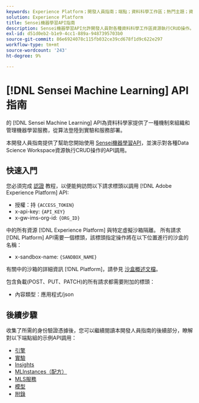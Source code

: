 ```yaml
---
keywords: Experience Platform；開發人員指南；端點；資料科學工作區；熱門主題；資料科學工作區；資料科學
solution: Experience Platform
title: Sensei機器學習API指南
description: Sensei機器學習API允許開發人員對各種資料科學工作區資源執行CRUD操作。 請遵循本指南以了解如何使用 API 執行關鍵作業。
exl-id: d51d0eb2-b1e9-4cc1-889a-9487395703b0
source-git-commit: 86e6924078c115fb032ce39cd678f1d9c622e297
workflow-type: tm+mt
source-wordcount: '243'
ht-degree: 9%

---
```


# [!DNL Sensei Machine Learning] API指南

的 [!DNL Sensei Machine Learning] API為資料科學家提供了一種機制來組織和管理機器學習服務，從算法登陸到實驗和服務部署。

本開發人員指南提供了幫助您開始使用 [Sensei機器學習API](https://www.adobe.io/apis/experienceplatform/home/api-reference.html#!acpdr/swagger-specs/sensei-ml-api.yaml)，並演示對各種Data Science Workspace資源執行CRUD操作的API調用。

## 快速入門

您必須完成 [認證](https://www.adobe.com/go/platform-api-authentication-en) 教程，以便能夠訪問以下請求標頭以調用 [!DNL Adobe Experience Platform] API:

* 授權：持 `{ACCESS_TOKEN}`
* x-api-key: `{API_KEY}`
* x-gw-ims-org-id: `{ORG_ID}`

中的所有資源 [!DNL Experience Platform] 與特定虛擬沙箱隔離。 所有請求 [!DNL Platform] API需要一個標頭，該標頭指定操作將在以下位置進行的沙盒的名稱：

* x-sandbox-name: `{SANDBOX_NAME}`

有關中的沙箱的詳細資訊 [!DNL Platform]，請參見 [沙盒概述文檔](../../sandboxes/home.md)。

包含負載(POST、PUT、PATCH)的所有請求都需要附加的標頭：

* 內容類型：應用程式/json

## 後續步驟

收集了所需的身份驗證憑據後，您可以繼續閱讀本開發人員指南的後續部分，瞭解對以下端點組的示例API調用：

* [引擎](./engines.md)
* [實驗](./experiments.md)
* [Insights](./insights.md)
* [MLInstances（配方）](./mlinstances.md)
* [MLS服務](./mlservices.md)
* [模型](./models.md)
* [附錄](./appendix.md)
